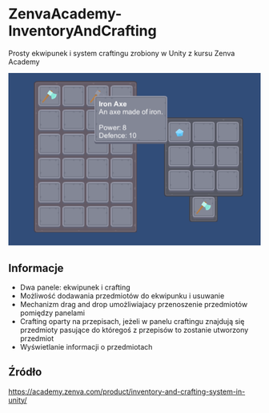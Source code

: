 # ZenvaAcademy-InventoryAndCrafting
Prosty ekwipunek i system craftingu zrobiony w Unity z kursu Zenva Academy

![Gra](/Screenshots/inventory.png?raw=true)

## Informacje
- Dwa panele: ekwipunek i crafting
- Możliwość dodawania przedmiotów do ekwipunku i usuwanie
- Mechanizm drag and drop umożliwiajacy przenoszenie przedmiotów pomiędzy panelami
- Crafting oparty na przepisach, jeżeli w panelu craftingu znajdują się przedmioty pasujące do któregoś z przepisów to zostanie utworzony przedmiot
- Wyświetlanie informacji o przedmiotach


## Źródło
https://academy.zenva.com/product/inventory-and-crafting-system-in-unity/

